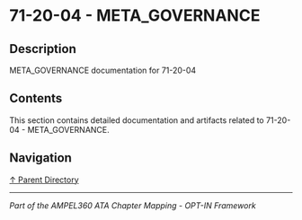 # 71-20-04 - META_GOVERNANCE

## Description

META_GOVERNANCE documentation for 71-20-04

## Contents

This section contains detailed documentation and artifacts related to 71-20-04 - META_GOVERNANCE.

## Navigation

[↑ Parent Directory](../README.md)

---

*Part of the AMPEL360 ATA Chapter Mapping - OPT-IN Framework*
